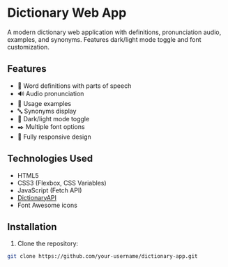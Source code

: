# Dictionary Web App 

A modern dictionary web application with definitions, pronunciation audio, examples, and synonyms. Features dark/light mode toggle and font customization.

## Features

- 📖 Word definitions with parts of speech
- 🔊 Audio pronunciation
- 📝 Usage examples
- 🔤 Synonyms display
- 🌙 Dark/light mode toggle
- ✒️ Multiple font options
- 📱 Fully responsive design

## Technologies Used

- HTML5
- CSS3 (Flexbox, CSS Variables)
- JavaScript (Fetch API)
- [DictionaryAPI](https://dictionaryapi.dev/)
- Font Awesome icons

## Installation

1. Clone the repository:
```bash
git clone https://github.com/your-username/dictionary-app.git
